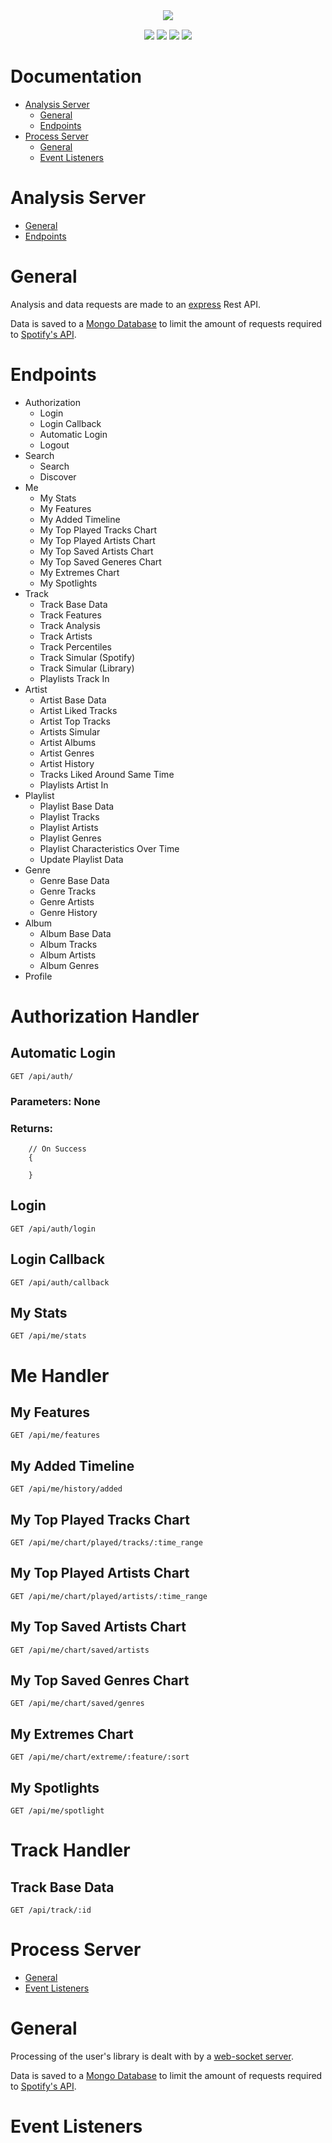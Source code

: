 <div align="center">
<image src="./images/back-end.png"/><br/>
</div>

<p align="center" style="margin: 0px auto; margin-top: 15px; max-width: 600px">
    <img src="https://img.shields.io/badge/runtime-node.js-orange">
    <img src="https://img.shields.io/badge/database-mongodb-orange">
    <img src="https://img.shields.io/badge/dependency-socket.io-orange">
    <img src="https://img.shields.io/badge/dependency-spotify--web--api--node-orange">
</p>

# Documentation
- [Analysis Server](#analysis-server)
    - [General](#general-analysis)
    - [Endpoints](#endpoints)
- [Process Server](#process-server)
    - [General](#general-process)
    - [Event Listeners](#event-listeners)

# Analysis Server
- [General](#general-analysis)
- [Endpoints](#endpoints)

<h1 id="general-analysis">General</h1>

Analysis and data requests are made to an [express](https://expressjs.com/) Rest API.

Data is saved to a [Mongo Database](https://www.mongodb.com/) to limit the amount of requests required to [Spotify's API](https://developer.spotify.com/documentation/web-api/).

# Endpoints
- Authorization
    - Login
    - Login Callback
    - Automatic Login
    - Logout
- Search
    - Search
    - Discover
- Me
    - My Stats
    - My Features
    - My Added Timeline
    - My Top Played Tracks Chart
    - My Top Played Artists Chart
    - My Top Saved Artists Chart
    - My Top Saved Generes Chart
    - My Extremes Chart
    - My Spotlights
- Track
    - Track Base Data
    - Track Features
    - Track Analysis
    - Track Artists
    - Track Percentiles
    - Track Simular (Spotify)
    - Track Simular (Library)
    - Playlists Track In
- Artist
    - Artist Base Data
    - Artist Liked Tracks
    - Artist Top Tracks
    - Artists Simular
    - Artist Albums
    - Artist Genres
    - Artist History
    - Tracks Liked Around Same Time
    - Playlists Artist In
- Playlist
    - Playlist Base Data
    - Playlist Tracks
    - Playlist Artists
    - Playlist Genres
    - Playlist Characteristics Over Time
    - Update Playlist Data
- Genre
    - Genre Base Data
    - Genre Tracks
    - Genre Artists
    - Genre History
- Album
    - Album Base Data
    - Album Tracks
    - Album Artists
    - Album Genres
- Profile

# Authorization Handler

## Automatic Login
```
GET /api/auth/
```
### Parameters: None

### Returns: 
```
    // On Success
    {

    }
```

## Login
```
GET /api/auth/login
```

## Login Callback
```
GET /api/auth/callback
```

## My Stats
```
GET /api/me/stats
```

# Me Handler

## My Features
```
GET /api/me/features
```

## My Added Timeline
```
GET /api/me/history/added
```

## My Top Played Tracks Chart
```
GET /api/me/chart/played/tracks/:time_range
```

## My Top Played Artists Chart
```
GET /api/me/chart/played/artists/:time_range
```

## My Top Saved Artists Chart
```
GET /api/me/chart/saved/artists
```

## My Top Saved Genres Chart
```
GET /api/me/chart/saved/genres
```

## My Extremes Chart
```
GET /api/me/chart/extreme/:feature/:sort
```

## My Spotlights
```
GET /api/me/spotlight
```

# Track Handler

## Track Base Data
```
GET /api/track/:id
```

# Process Server
- [General](#general-process)
- [Event Listeners](#event-listeners)

<h1 id="general-process">General</h1>

Processing of the user's library is dealt with by a [web-socket server](https://socket.io/).

Data is saved to a [Mongo Database](https://www.mongodb.com/) to limit the amount of requests required to [Spotify's API](https://developer.spotify.com/documentation/web-api/).

# Event Listeners

